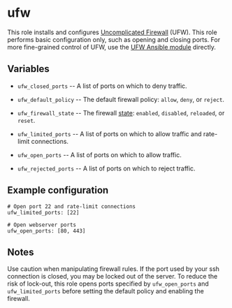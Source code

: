 # ufw

This role installs and configures [Uncomplicated Firewall][ufw] (UFW). This role performs basic
configuration only, such as opening and closing ports. For more fine-grained control of UFW, use the
[UFW Ansible module][ufw-ansible] directly.

## Variables

- `ufw_closed_ports` -- A list of ports on which to deny traffic.

- `ufw_default_policy` -- The default firewall policy: `allow`, `deny`, or `reject`.

- `ufw_firewall_state` -- The firewall [state][ufw-ansible]: `enabled`, `disabled`, `reloaded`, or
`reset`.

- `ufw_limited_ports` -- A list of ports on which to allow traffic and rate-limit connections.

- `ufw_open_ports` -- A list of ports on which to allow traffic.

- `ufw_rejected_ports` -- A list of ports on which to reject traffic.

## Example configuration

```
# Open port 22 and rate-limit connections
ufw_limited_ports: [22]

# Open webserver ports
ufw_open_ports: [80, 443]
```

## Notes

Use caution when manipulating firewall rules. If the port used by your ssh connection is closed,
you may be locked out of the server. To reduce the risk of lock-out, this role opens ports
specified by `ufw_open_ports` and `ufw_limited_ports` before setting the default policy and
enabling the firewall.


[ufw]: https://wiki.ubuntu.com/UncomplicatedFirewall
[ufw-ansible]: https://docs.ansible.com/ansible/ufw_module.html
